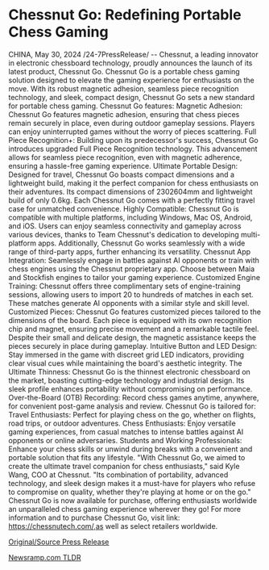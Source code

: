 # Chessnut Go: Redefining Portable Chess Gaming

CHINA, May 30, 2024 /24-7PressRelease/ -- Chessnut, a leading innovator in electronic chessboard technology, proudly announces the launch of its latest product, Chessnut Go. Chessnut Go is a portable chess gaming solution designed to elevate the gaming experience for enthusiasts on the move. With its robust magnetic adhesion, seamless piece recognition technology, and sleek, compact design, Chessnut Go sets a new standard for portable chess gaming.  Chessnut Go features:  Magnetic Adhesion: Chessnut Go features magnetic adhesion, ensuring that chess pieces remain securely in place, even during outdoor gameplay sessions. Players can enjoy uninterrupted games without the worry of pieces scattering.  Full Piece Recognition+: Building upon its predecessor's success, Chessnut Go introduces upgraded Full Piece Recognition technology. This advancement allows for seamless piece recognition, even with magnetic adherence, ensuring a hassle-free gaming experience.  Ultimate Portable Design: Designed for travel, Chessnut Go boasts compact dimensions and a lightweight build, making it the perfect companion for chess enthusiasts on their adventures. Its compact dimensions of 2302604mm and lightweight build of only 0.6kg. Each Chessnut Go comes with a perfectly fitting travel case for unmatched convenience.  Highly Compatible: Chessnut Go is compatible with multiple platforms, including Windows, Mac OS, Android, and iOS. Users can enjoy seamless connectivity and gameplay across various devices, thanks to Team Chessnut's dedication to developing multi-platform apps. Additionally, Chessnut Go works seamlessly with a wide range of third-party apps, further enhancing its versatility.  Chessnut App Integration: Seamlessly engage in battles against AI opponents or train with chess engines using the Chessnut proprietary app. Choose between Maia and Stockfish engines to tailor your gaming experience.  Customized Engine Training: Chessnut offers three complimentary sets of engine-training sessions, allowing users to import 20 to hundreds of matches in each set. These matches generate AI opponents with a similar style and skill level.   Customized Pieces: Chessnut Go features customized pieces tailored to the dimensions of the board. Each piece is equipped with its own recognition chip and magnet, ensuring precise movement and a remarkable tactile feel. Despite their small and delicate design, the magnetic assistance keeps the pieces securely in place during gameplay.  Intuitive Button and LED Design: Stay immersed in the game with discreet grid LED indicators, providing clear visual cues while maintaining the board's aesthetic integrity.  The Ultimate Thinness: Chessnut Go is the thinnest electronic chessboard on the market, boasting cutting-edge technology and industrial design. Its sleek profile enhances portability without compromising on performance.  Over-the-Board (OTB) Recording: Record chess games anytime, anywhere, for convenient post-game analysis and review.  Chessnut Go is tailored for:  Travel Enthusiasts: Perfect for playing chess on the go, whether on flights, road trips, or outdoor adventures.  Chess Enthusiasts: Enjoy versatile gaming experiences, from casual matches to intense battles against AI opponents or online adversaries.  Students and Working Professionals: Enhance your chess skills or unwind during breaks with a convenient and portable solution that fits any lifestyle.  "With Chessnut Go, we aimed to create the ultimate travel companion for chess enthusiasts," said Kyle Wang, COO at Chessnut. "Its combination of portability, advanced technology, and sleek design makes it a must-have for players who refuse to compromise on quality, whether they're playing at home or on the go."  Chessnut Go is now available for purchase, offering enthusiasts worldwide an unparalleled chess gaming experience wherever they go!  For more information and to purchase Chessnut Go, visit link: https://chessnutech.com/,as well as select retailers worldwide. 

[Original/Source Press Release](https://www.24-7pressrelease.com/press-release/511247/chessnut-go-redefining-portable-chess-gaming) 

[Newsramp.com TLDR](https://newsramp.com/None) 